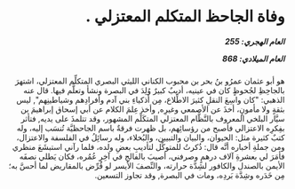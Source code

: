 <h1 dir="rtl">وفاة الجاحظ المتكلم المعتزلي .</h1>

<h5 dir="rtl">العام الهجري:  255

العام الميلادي: 868

</h5>

<p dir="rtl">هو أبو عثمان عمرُو بنُ بحر بن محبوب الكناني الليثي البصري المتكلِّم المعتزلي، اشتهرَ بالجاحِظِ لجُحوظٍ كان في عينيه، أديبٌ كبيرٌ وُلِدَ في البصرة ونشأ وتعلَّم فيها. قال عنه الذهبي: "كان واسِعَ النقلِ كثيرَ الاطِّلاع، مِن أذكياءِ بني آدم وأفرادِهم وشياطينِهم", ليس بثقةٍ ولا مأمونٍ، أخذَ عن الأصمعي وغيرِه, وأخذ عِلمَ الكلام عن أبي إسحاق إبراهيمَ بن سيَّار البلخي المعروف بالنَّظَّام المعتزلي المتكَلِّم المشهور، وقد تتلمذَ على يديه, فتأثر بفِكرِه الاعتزالي فأصبح من رؤسائِهم، بل ظهرت فرقةٌ باسم الجاحظيَّة تُنسَب إليه، وله كتبٌ كثيرة مثل: الحيوان، والبيان والتبيين، والبُخلاء، وله رسائِلُ في الفلسفة والاعتزال، ومن جملةِ أخباره أنَّه قال: ذُكرتُ للمتوكِّل لتأديبِ بعضِ ولده، فلما رآني استبشَعَ منظري فأمَرَ لي بعشرةِ آلاف درهمٍ وصرفني، أصيبَ بالفالجِ في آخِرِ عُمُره، فكان يَطلي نصفَه الأيمن بالصندل والكافور لشِدَّة حرارته، والنِّصفَ الأيسر لو قُرِّض بالمقاريض لما أحسَّ به؛ مِن خَدَره وشِدَّة بَردِه، ومات في البصرة, وقد تجاوز التسعين.</p></br>
